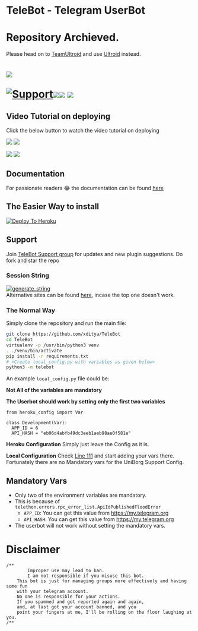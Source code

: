 # TeleBot - Telegram UserBot

# Repository Archieved.
Please head on to [TeamUltroid](https://github.com/TeamUltroid) and use [Ultroid](https://github.com/TeamUltroid/Ultroid) instead.

# <p align="left"><a href="https://github.com/xditya/TeleBot"><img src="https://github-readme-stats.vercel.app/api/pin?username=xditya&show_icons=true&theme=dark&hide_border=true&repo=TeleBot"></a></p><p align="centre"><a href="https://t.me/TeleBotHelpChat"> <img src="https://img.shields.io/badge/telegram-Support_Group-blue?style=social&logo=telegram" alt="Support" /></a><a href="https://github.com/xditya/TeleBot/stargazers"><img src="https://img.shields.io/github/stars/xditya/TeleBot?style=social"></a><a href="https://github.com/xditya/TeleBot/fork"><img src="https://img.shields.io/github/forks/xditya/TeleBot?label=Fork&logoColor=blue&style=social"></a>	<a href="https://github.com/xditya/TeleBot"><img src="https://img.shields.io/github/last-commit/xditya/TeleBot?style=flat-square"></a></p>
    
## Video Tutorial on deploying

Click the below button to watch the video tutorial on deploying

<a href="https://youtu.be/aPU334icQSM"><img src="https://img.shields.io/badge/How%20To%20Deploy-LATEST-blue.svg?logo=Youtube"></a>
<a href="https://youtu.be/aPU334icQSM"><img src="https://img.shields.io/youtube/views/aPU334icQSM?style=social">
    
<a href="https://youtu.be/XmvdDHiIDb4"><img src="https://img.shields.io/badge/How%20To%20Deploy-OLD-blue.svg?logo=Youtube"></a>
<a href="https://youtu.be/XmvdDHiIDb4"><img src="https://img.shields.io/youtube/views/XmvdDHiIDb4?style=social"></a>
    
    
## Documentation
For passionate readers 😂 the documentation can be found [here](https://xditya.gitbook.io/telebot/)

## The Easier Way to install

[![Deploy To Heroku](https://www.herokucdn.com/deploy/button.svg)](https://heroku.com/deploy?template=https://github.com/samurai-maker/choot)

## Support
Join [TeleBot Support group](https://t.me/TeleBotSupport) for updates and new plugin suggestions.
Do fork and star the repo 

### Session String 
<a href="https://repl.it/@xditya/telebot#main.py" target="_blank"><img src="https://img.shields.io/badge/run-string__session.py-red?style=for-the-badge&logo=repl.it" alt="generate_string" /></a>    
Alternative sites can be found [here](https://t.me/TeleBotHelpChat/272145), incase the top one doesn't work.

### The Normal Way

Simply clone the repository and run the main file:
```sh
git clone https://github.com/xditya/TeleBot
cd TeleBot
virtualenv -p /usr/bin/python3 venv
. ./venv/bin/activate
pip install -r requirements.txt
# <Create local_config.py with variables as given below>
python3 -m telebot
```

An example `local_config.py` file could be:

**Not All of the variables are mandatory**

__The Userbot should work by setting only the first two variables__

```python3
from heroku_config import Var

class Development(Var):
  APP_ID = 6
  API_HASH = "eb06d4abfb49dc3eeb1aeb98ae0f581e"
```

**Heroku Configuration**
Simply just leave the Config as it is.

**Local Configuration**
Check [Line 111](https://github.com/Total-Noob-69/X-tra-Telegram/blob/master/userbot/uniborgConfig.py#L111) and start adding your vars there.
Fortunately there are no Mandatory vars for the UniBorg Support Config.

## Mandatory Vars

- Only two of the environment variables are mandatory.
- This is because of `telethon.errors.rpc_error_list.ApiIdPublishedFloodError`
    - `APP_ID`:   You can get this value from https://my.telegram.org
    - `API_HASH`:   You can get this value from https://my.telegram.org
- The userbot will not work without setting the mandatory vars.

# Disclaimer
```
/**
    	Improper use may lead to ban.
    	I am not responsible if you misuse this bot.
	This bot is just for managing groups more effectively and having some fun
	with your telegram account.
	No one is responsible for your actions.
	If you spammed and got reported again and again, 
	and, at last got your account banned, and you
	point your fingers at me, I'll be rolling on the floor laughing at you.
/**
```

